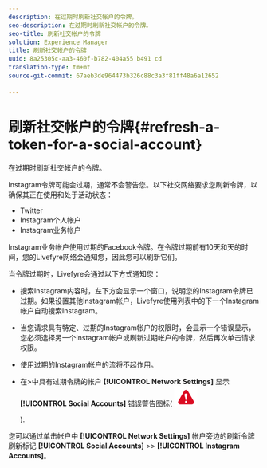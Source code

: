 ```yaml
---
description: 在过期时刷新社交帐户的令牌。
seo-description: 在过期时刷新社交帐户的令牌。
seo-title: 刷新社交帐户的令牌
solution: Experience Manager
title: 刷新社交帐户的令牌
uuid: 8a25305c-aa3-460f-b782-404a55 b491 cd
translation-type: tm+mt
source-git-commit: 67aeb3de964473b326c88c3a3f81ff48a6a12652

---
```



# 刷新社交帐户的令牌{#refresh-a-token-for-a-social-account}

在过期时刷新社交帐户的令牌。

Instagram令牌可能会过期，通常不会警告您。以下社交网络要求您刷新令牌，以确保其正在使用和处于活动状态：

* Twitter
* Instagram个人帐户
* Instagram业务帐户

Instagram业务帐户使用过期的Facebook令牌。在令牌过期前有10天和天的时间，您的Livefyre网络会通知您，因此您可以刷新它们。

当令牌过期时，Livefyre会通过以下方式通知您：

* 搜索Instagram内容时，左下方会显示一个窗口，说明您的Instagram令牌已过期。如果设置其他Instagram帐户，Livefyre使用列表中的下一个Instagram帐户自动搜索Instagram。
* 当您请求具有特定、过期的Instagram帐户的权限时，会显示一个错误显示，您必须选择另一个Instagram帐户或刷新过期帐户的令牌，然后再次单击请求权限。
* 使用过期的Instagram帐户的流将不起作用。
* 在>中具有过期令牌的帐户 **[!UICONTROL Network Settings]** 显示 **[!UICONTROL Social Accounts]** 错误警告图标( ![](assets/warningError.png)

   ).

您可以通过单击帐户中 **[!UICONTROL Network Settings]** 帐户旁边的刷新令牌刷新标记 **[!UICONTROL Social Accounts]** >> **[!UICONTROL Instagram Accounts]**。
